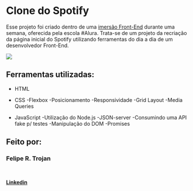 # Clone do Spotify

Esse projeto foi criado dentro de uma [imersão Front-End](https://www.alura.com.br/imersao-front-end) durante uma semana, oferecida pela escola #Alura. Trata-se de um projeto da recriação da página inicial do Spotify utilizando ferramentas do dia a dia de um desenvolvedor Front-End.

<img src="/assets/porfolio_capa.png">

## Ferramentas utilizadas:

- HTML

- CSS
  -Flexbox
  -Posicionamento
  -Responsividade
  -Grid Layout
  -Media Queries

- JavaScript
  -Utilização do Node.js -JSON-server
  -Consumindo uma API fake p/ testes
  -Manipulação do DOM
  -Promises

## Feito por:

### Felipe R. Trojan

<br>

<a href="https://www.linkedin.com/in/felipe-trojan-software-engineer" target="_blank"><b>Linkedin</b></a>
